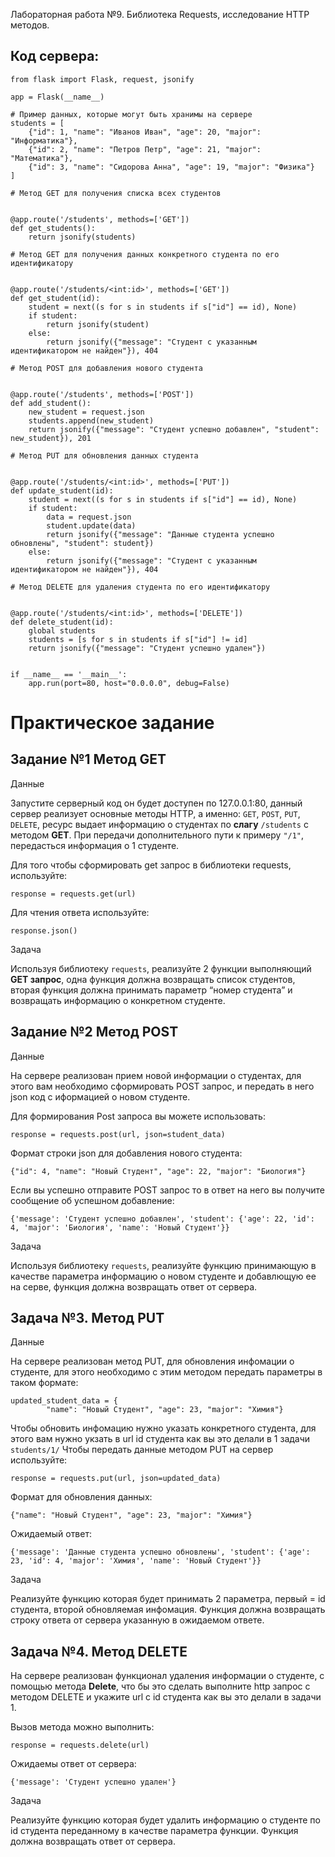 Лабораторная работа №9. Библиотека Requests, исследование HTTP методов.  

## Код сервера:  
```
from flask import Flask, request, jsonify

app = Flask(__name__)

# Пример данных, которые могут быть хранимы на сервере
students = [
    {"id": 1, "name": "Иванов Иван", "age": 20, "major": "Информатика"},
    {"id": 2, "name": "Петров Петр", "age": 21, "major": "Математика"},
    {"id": 3, "name": "Сидорова Анна", "age": 19, "major": "Физика"}
]

# Метод GET для получения списка всех студентов


@app.route('/students', methods=['GET'])
def get_students():
    return jsonify(students)

# Метод GET для получения данных конкретного студента по его идентификатору


@app.route('/students/<int:id>', methods=['GET'])
def get_student(id):
    student = next((s for s in students if s["id"] == id), None)
    if student:
        return jsonify(student)
    else:
        return jsonify({"message": "Студент с указанным идентификатором не найден"}), 404

# Метод POST для добавления нового студента


@app.route('/students', methods=['POST'])
def add_student():
    new_student = request.json
    students.append(new_student)
    return jsonify({"message": "Студент успешно добавлен", "student": new_student}), 201

# Метод PUT для обновления данных студента


@app.route('/students/<int:id>', methods=['PUT'])
def update_student(id):
    student = next((s for s in students if s["id"] == id), None)
    if student:
        data = request.json
        student.update(data)
        return jsonify({"message": "Данные студента успешно обновлены", "student": student})
    else:
        return jsonify({"message": "Студент с указанным идентификатором не найден"}), 404

# Метод DELETE для удаления студента по его идентификатору


@app.route('/students/<int:id>', methods=['DELETE'])
def delete_student(id):
    global students
    students = [s for s in students if s["id"] != id]
    return jsonify({"message": "Студент успешно удален"})


if __name__ == '__main__':
    app.run(port=80, host="0.0.0.0", debug=False)
```

# Практическое задание
## Задание №1 Метод GET

Данные  

Запустите серверный код он будет доступен по 127.0.0.1:80, данный сервер реализует основные методы HTTP, а именно: `GET`, `POST`, `PUT`, `DELETE`, ресурс выдает информацию о студентах по **слагу** `/students` с методом **GET**. При передачи дополнительного пути к примеру `"/1"`, передасться информация о 1 студенте.  

Для того чтобы сформировать get запрос в библиотеки requests, используйте:  

```
response = requests.get(url)
```
Для чтения ответа используйте:
```
response.json()
```

Задача  

Используя библиотеку `requests`, реализуйте 2 функции выполняющий **GET запрос**, одна функция должна возвращать список студентов, вторая функция должна принимать параметр “номер студента” и возвращать информацию о конкретном студенте.  

## Задание №2 Метод POST

Данные  

На сервере реализован прием новой информации о студентах, для этого вам необходимо сформировать POST запрос, и передать в него json код с иформацией о новом студенте.  

Для формирования Post запроса вы можете использовать:  

```
response = requests.post(url, json=student_data)
```
Формат строки json для добавления нового студента:  
```
{"id": 4, "name": "Новый Студент", "age": 22, "major": "Биология"}
```
Если вы успешно отправите POST запрос то в ответ на него вы получите сообщение об успешном добавление:  

```
{'message': 'Студент успешно добавлен', 'student': {'age': 22, 'id': 4, 'major': 'Биология', 'name': 'Новый Студент'}}
```
Задача  

Используя библиотеку `requests`, реализуйте функцию принимающую в качестве параметра информацию о новом студенте и добавлющую ее на серве, функция должна возвращать ответ от сервера.

## Задача №3. Метод PUT

Данные  

На сервере реализован метод PUT, для обновления инфомации о студенте, для этого необходимо с этим методом передать параметры в таком формате:  

```
updated_student_data = {
        "name": "Новый Студент", "age": 23, "major": "Химия"}
```

Чтобы обновить инфомацию нужно указать конкретного студента, для этого вам нужно укзать в url id студента как вы это делали в 1 задачи `students/1/`
Чтобы передать данные методом PUT на сервер используйте:  

```
response = requests.put(url, json=updated_data)
```
Формат для обновления данных:  
```
{"name": "Новый Студент", "age": 23, "major": "Химия"}
```
Ожидаемый ответ:  
```
{'message': 'Данные студента успешно обновлены', 'student': {'age': 23, 'id': 4, 'major': 'Химия', 'name': 'Новый Студент'}}
```
Задача  

Реализуйте функцию которая будет принимать 2 параметра, первый = id студента, второй обновляемая инфомация. Функция должна возвращать строку ответа от сервера указанную в ожидаемом ответе.  

## Задача №4. Метод DELETE

На сервере реализован функционал удаления информации о студенте, с помощью метода **Delete**, что бы это сделать выполните http запрос с методом DELETE и укажите url с id студента как вы это делали в задачи 1.  

Вызов метода можно выполнить:  

```
response = requests.delete(url)
```
Ожидаемы ответ от сервера:  
```
{'message': 'Студент успешно удален'}
```
Задача  

Реализуйте функцию которая будет удалить информацию о студенте по id студента переданному в качестве параметра функции. Функция должна возвращать ответ от сервера.  




















